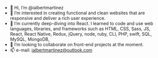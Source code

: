 - 👋 Hi, I’m @ialbertmartinez
- 👀 I’m interested in creating functional and clean websites that are responsive and deliver a rich user experience.
- 🌱 I’m currently deep-diving into React. I learned to code and use web languages, libraries, and frameworks such as HTML, CSS, Sass, JS, React, React Native, Redux, jQuery, node, ruby, CLI, PHP, swift, SQL, MySQL, MongoDB, 
- 💞️ I’m looking to collaborate on front-end projects at the moment.
- 📫 e-mail: ialbertmartinez@outlook.com

<!---
ialbertmartinez/ialbertmartinez is a ✨ special ✨ repository because its `README.md` (this file) appears on your GitHub profile.
You can click the Preview link to take a look at your changes.
--->
